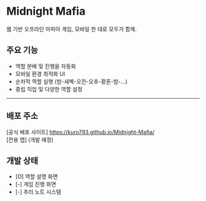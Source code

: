 # Midnight Mafia
웹 기반 오프라인 마피아 게임, 모바일 한 대로 모두가 함께.

## 주요 기능
- 역할 분배 및 진행을 자동화
- 모바일 환경 최적화 UI
- 순차적 역할 실행 (밤-새벽-오전-오후-황혼-밤-...)
- 중립 직업 및 다양한 역할 설정

---

## 배포 주소
[공식 배포 사이트] https://kuro793.github.io/Midnight-Mafia/  
[전용 앱] (개발 예정)

## 개발 상태
- [O] 역할 설명 화면
- [-] 게임 진행 화면
- [-] 추리 노트 시스템
